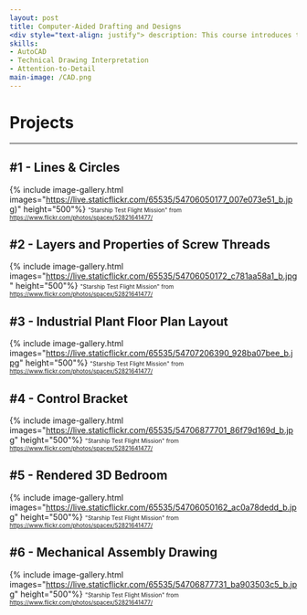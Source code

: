 ```yaml
---
layout: post
title: Computer-Aided Drafting and Designs
<div style="text-align: justify"> description: This course introduces the concepts of Computer-Aided Drafting (CAD) and describes the capabilities of the AutoCAD software in developing electronic drawings (e-Drawings). It also covers an introduction to the AutoCAD environment, terminologies, and the general operating procedures, and various techniques in entering and executing basic AutoCAD commands.</div> 	
skills: 
- AutoCAD
- Technical Drawing Interpretation
- Attention-to-Detail
main-image: /CAD.png
---
```

# Projects
---
## #1 - Lines & Circles

{% include image-gallery.html 
images="https://live.staticflickr.com/65535/54706050177_007e073e51_b.jpg)" height="500"%}
<span style="font-size: 10px">"Starship Test Flight Mission" from https://www.flickr.com/photos/spacex/52821641477/</span>  

## #2 - Layers and Properties of Screw Threads
{% include image-gallery.html images="https://live.staticflickr.com/65535/54706050172_c781aa58a1_b.jpg" height="500"%}
<span style="font-size: 10px">"Starship Test Flight Mission" from https://www.flickr.com/photos/spacex/52821641477/</span>  

## #3 - Industrial Plant Floor Plan Layout
{% include image-gallery.html images="https://live.staticflickr.com/65535/54707206390_928ba07bee_b.jpg" height="500"%}
<span style="font-size: 10px">"Starship Test Flight Mission" from https://www.flickr.com/photos/spacex/52821641477/</span>  

## #4 - Control Bracket
{% include image-gallery.html images="https://live.staticflickr.com/65535/54706877701_86f79d169d_b.jpg" height="500"%}
<span style="font-size: 10px">"Starship Test Flight Mission" from https://www.flickr.com/photos/spacex/52821641477/</span>  

## #5 - Rendered 3D Bedroom
{% include image-gallery.html images="https://live.staticflickr.com/65535/54706050162_ac0a78dedd_b.jpg" height="500"%}
<span style="font-size: 10px">"Starship Test Flight Mission" from https://www.flickr.com/photos/spacex/52821641477/</span>  

## #6 - Mechanical Assembly Drawing
{% include image-gallery.html images="https://live.staticflickr.com/65535/54706877731_ba903503c5_b.jpg" height="500"%}
<span style="font-size: 10px">"Starship Test Flight Mission" from https://www.flickr.com/photos/spacex/52821641477/</span>  
